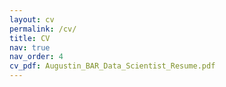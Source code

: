 ```yaml
---
layout: cv
permalink: /cv/
title: CV
nav: true
nav_order: 4
cv_pdf: Augustin_BAR_Data_Scientist_Resume.pdf
---
```

